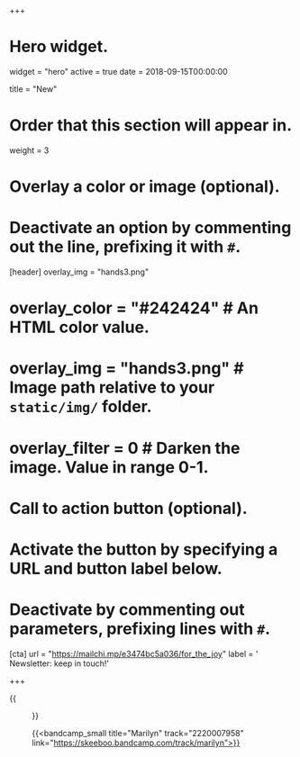 +++
# Hero widget.
widget = "hero"
active = true
date = 2018-09-15T00:00:00

title = "New"

# Order that this section will appear in.
weight = 3

# Overlay a color or image (optional).
#   Deactivate an option by commenting out the line, prefixing it with `#`.
[header]
overlay_img = "hands3.png"
#  overlay_color = "#242424"  # An HTML color value.
#  overlay_img = "hands3.png"  # Image path relative to your `static/img/` folder.
#  overlay_filter = 0  # Darken the image. Value in range 0-1.

# Call to action button (optional).
#   Activate the button by specifying a URL and button label below.
#   Deactivate by commenting out parameters, prefixing lines with `#`.

[cta]
url = "https://mailchi.mp/e3474bc5a036/for_the_joy"
label = '<i class="fas fa-envelope"></i> Newsletter: keep in touch!'

+++


{{<figure src="/img/covers/Marilyn.jpg" width="320" link="http://skeeboo.bandcamp.com/track/geronimo" target="_blank">}}

{{<bandcamp_small title="Marilyn" track="2220007958" link="https://skeeboo.bandcamp.com/track/marilyn">}}
